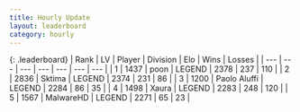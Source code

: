 ```yaml
---
title: Hourly Update
layout: leaderboard
category: hourly
---
```


{: .leaderboard}
| Rank | LV | Player | Division | Elo | Wins | Losses |
| --- | --- | --- | --- | --- | --- | --- |
| <span data-change="1">1</span> | 1437 | <span title="ID: 540690">poon</span> | LEGEND | <span data-change="10">2378</span> | <span data-change="2">237</span> | <span data-change="0">110</span> |
| <span data-change="-1">2</span> | 2836 | <span title="ID: 353063">Sktima</span> | LEGEND | <span data-change="0">2374</span> | <span data-change="0">231</span> | <span data-change="0">86</span> |
| <span data-change="0">3</span> | 1200 | <span title="ID: 512212">Paolo Aluffi</span> | LEGEND | <span data-change="0">2284</span> | <span data-change="0">86</span> | <span data-change="0">35</span> |
| <span data-change="0">4</span> | 1498 | <span title="ID: 200908">Xaura</span> | LEGEND | <span data-change="0">2283</span> | <span data-change="0">248</span> | <span data-change="0">120</span> |
| <span data-change="0">5</span> | 1567 | <span title="ID: 261794">MalwareHD</span> | LEGEND | <span data-change="0">2271</span> | <span data-change="0">65</span> | <span data-change="0">23</span> |